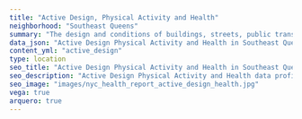 ```yaml
---
title: "Active Design, Physical Activity and Health"
neighborhood: "Southeast Queens"
summary: "The design and conditions of buildings, streets, public transportation and parks influence physical activity, use of active transportation and other healthy behavior. A neighborhood's features can also impact the safety of its residents."
data_json: "Active Design Physical Activity and Health in Southeast Queens"
content_yml: "active_design"
type: location
seo_title: "Active Design Physical Activity and Health in Southeast Queens"
seo_description: "Active Design Physical Activity and Health data profile for the Southeast Queens neighborhood of NYC."
seo_image: "images/nyc_health_report_active_design_health.jpg"
vega: true
arquero: true
---
```

